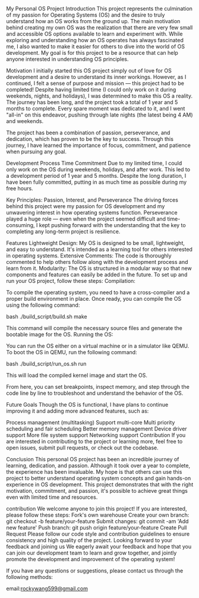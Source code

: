 My Personal OS Project
Introduction
This project represents the culmination of my passion for Operating Systems (OS) and the desire to truly understand how an OS works from the ground up. The main motivation behind creating my own OS was the realization that there are very few small and accessible OS options available to learn and experiment with. While exploring and understanding how an OS operates has always fascinated me, I also wanted to make it easier for others to dive into the world of OS development. My goal is for this project to be a resource that can help anyone interested in understanding OS principles.

Motivation
I initially started this OS project simply out of love for OS development and a desire to understand its inner workings. However, as I continued, I felt a sense of purpose and mission — this project had to be completed! Despite having limited time (I could only work on it during weekends, nights, and holidays), I was determined to make this OS a reality. The journey has been long, and the project took a total of 1 year and 5 months to complete. Every spare moment was dedicated to it, and I went "all-in" on this endeavor, pushing through late nights (the latest being 4 AM) and weekends.

The project has been a combination of passion, perseverance, and dedication, which has proven to be the key to success. Through this journey, I have learned the importance of focus, commitment, and patience when pursuing any goal.

Development Process
Time Commitment
Due to my limited time, I could only work on the OS during weekends, holidays, and after work. This led to a development period of 1 year and 5 months. Despite the long duration, I have been fully committed, putting in as much time as possible during my free hours.

Key Principles: Passion, Interest, and Perseverance
The driving forces behind this project were my passion for OS development and my unwavering interest in how operating systems function. Perseverance played a huge role — even when the project seemed difficult and time-consuming, I kept pushing forward with the understanding that the key to completing any long-term project is resilience.

Features
Lightweight Design: My OS is designed to be small, lightweight, and easy to understand. It's intended as a learning tool for others interested in operating systems.
Extensive Comments: The code is thoroughly commented to help others follow along with the development process and learn from it.
Modularity: The OS is structured in a modular way so that new components and features can easily be added in the future.
To set up and run your OS project, follow these steps:
Compilation:

To compile the operating system, you need to have a cross-compiler and a proper build environment in place. Once ready, you can compile the OS using the following command:

bash
./build_script/build.sh make

This command will compile the necessary source files and generate the bootable image for the OS.
Running the OS:

You can run the OS either on a virtual machine or in a simulator like QEMU. To boot the OS in QEMU, run the following command:

bash
./build_script/run_os.sh run

This will load the compiled kernel image and start the OS.

From here, you can set breakpoints, inspect memory, and step through the code line by line to troubleshoot and understand the behavior of the OS.

Future Goals
Though the OS is functional, I have plans to continue improving it and adding more advanced features, such as:

Process management (multitasking)
Support multi-core 
Multi priority scheduling and fair scheduling
Better memory management 
Device driver support
More file system support
Networking support
Contribution
If you are interested in contributing to the project or learning more, feel free to open issues, submit pull requests, or check out the codebase.

Conclusion
This personal OS project has been an incredible journey of learning, dedication, and passion. Although it took over a year to complete, the experience has been invaluable. My hope is that others can use this project to better understand operating system concepts and gain hands-on experience in OS development. This project demonstrates that with the right motivation, commitment, and passion, it's possible to achieve great things even with limited time and resources.



contribution 
We welcome anyone to join this project! If you are interested, please follow these steps: 
Fork's own warehouse 
Create your own branch: git checkout -b feature/your-feature 
Submit changes: git commit -am 'Add new feature' 
Push branch: git push origin feature/your-feature 
Create Pull Request 
Please follow our code style and contribution guidelines to ensure consistency and high quality of the project. 
Looking forward to your feedback and joining us 
We eagerly await your feedback and hope that you can join our development team to learn and grow together, and jointly promote the development and improvement of the operating system!

If you have any questions or suggestions, please contact us through the following methods:

email:rockywang599@gmail.com